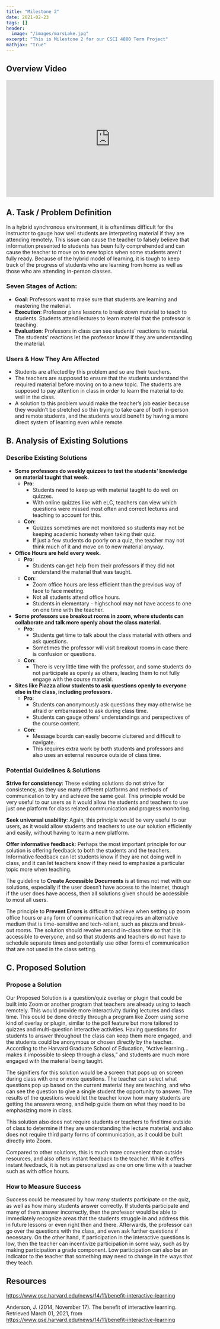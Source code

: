 ```yaml
---
title: "Milestone 2"
date: 2021-02-23
tags: []
header: 
  image: "/images/marsLake.jpg"
excerpt: "This is Milestone 2 for our CSCI 4800 Term Project"
mathjax: "true"
---
```

## Overview Video

<iframe src="https://www.youtube.com/embed/r6d3gZ4I4-U" width="560" height="315" frameborder="0"> </iframe>

## A. Task / Problem Definition

In a hybrid synchronous environment, it is oftentimes difficult for the instructor to gauge how well students are interpreting material if they are attending remotely. This issue can cause the teacher to falsely believe that information presented to students has been fully comprehended and can cause the teacher to move on to new topics when some students aren't fully ready. Because of the hybrid model of learning, it is tough to keep track of the progress of students who are learning from home as well as those who are attending in-person classes.

### Seven Stages of Action:

  - **Goal**: Professors want to make sure that students are learning and mastering the material. 
  - **Execution**: Professor plans lessons to break down material to teach to students. Students attend lectures to learn material that the professor is teaching. 
  - **Evaluation**: Professors in class can see students' reactions to material. The students' reactions let the professor know if they are understanding the material. 

### Users & How They Are Affected

  - Students are affected by this problem and so are their teachers.
  - The teachers are supposed to ensure that the students understand the required material before moving on to a new topic. The students are supposed to pay attention in class in order to learn the material to do well in the class.
  - A solution to this problem would make the teacher’s job easier because they wouldn’t be stretched so thin trying to take care of both in-person and remote students, and the students would benefit by having a more direct system of learning even while remote.



## B. Analysis of Existing Solutions

### Describe Existing Solutions

- **Some professors do weekly quizzes to test the students’ knowledge on material taught that week.**
  - **Pro**:
    - Students need to keep up with material taught to do well on quizzes. 
    - With online quizzes like with eLC, teachers can view which questions were missed most often and correct lectures and teaching to account for this.
  - **Con**:
    - Quizzes sometimes are not monitored so students may not be keeping academic honesty when taking their quiz.
    - If just a few students do poorly on a quiz, the teacher may not think much of it and move on to new material anyway.
- **Office Hours are held every week.**
  - **Pro**:
    - Students can get help from their professors if they did not understand the material that was taught.
  - **Con**:
    - Zoom office hours are less efficient than the previous way of face to face meeting.
    - Not all students attend office hours.
    - Students in elementary - highschool may not have access to one on one time with the teacher.
- **Some professors use breakout rooms in zoom, where students can collaborate and talk more openly about the class material.**
  - **Pro**: 
    - Students get time to talk about the class material with others and ask questions. 
    - Sometimes the professor will visit breakout rooms in case there is confusion or questions.
  - **Con**: 
    - There is very little time with the professor, and some students do not participate as openly as others, leading them to not fully engage with the course material.
- **Sites like Piazza allow students to ask questions openly to everyone else in the class, including professors.**
  - **Pro**:
    - Students can anonymously ask questions they may otherwise be afraid or embarrassed to ask during class time.
    - Students can gauge others’ understandings and perspectives of the course content.
  - **Con**:
    - Message boards can easily become cluttered and difficult to navigate.
    - This requires extra work by both students and professors and also uses an external resource outside of class time.

### Potential Guidelines & Solutions

**Strive for consistency**: These existing solutions do not strive for consistency, as they use many different platforms and methods of communication to try and achieve the same goal. This principle would be very useful to our users as it would allow the students and teachers to use just one platform for class related communication and progress monitoring. 

**Seek universal usability**: Again, this principle would be very useful to our users, as it would allow students and teachers to use our solution efficiently and easily, without having to learn a new platform.

**Offer informative feedback**: Perhaps the most important principle for our solution is offering feedback to both the students and the teachers. Informative feedback can let students know if they are not doing well in class, and it can let teachers know if they need to emphasize a particular topic more when teaching.

The guideline to **Create Accessible Documents** is at times not met with our solutions, especially if the user doesn’t have access to the internet, though if the user does have access, then all solutions given should be accessible to most all users.

The principle to **Prevent Errors** is difficult to achieve when setting up zoom office hours or any form of communication that requires an alternative medium that is time-sensitive and tech-reliant, such as piazza and break-out rooms. The solution should revolve around in-class time so that it is accessible to everyone, and so that students and teachers do not have to schedule separate times and potentially use other forms of communication that are not used in the class setting.



## C. Proposed Solution

### Propose a Solution

Our Proposed Solution is a question/quiz overlay or plugin that could be built into Zoom or another program that teachers are already using to teach remotely. This would provide more interactivity during lectures and class time. This could be done directly through a program like Zoom using some kind of overlay or plugin, similar to the poll feature but more tailored to quizzes and multi-question interactive activities. Having questions for students to answer throughout the class can keep them more engaged, and the students could be anonymous or chosen directly by the teacher. According to the Harvard Graduate School of Education, “Active learning… makes it impossible to sleep through a class,” and students are much more engaged with the material being taught.

The signifiers for this solution would be a screen that pops up on screen during class with one or more questions. The teacher can select what questions pop up based on the current material they are teaching, and who can see the question to give a single student the opportunity to answer. The results of the questions would let the teacher know how many students are getting the answers wrong, and help guide them on what they need to be emphasizing more in class. 

This solution also does not require students or teachers to find time outside of class to determine if they are understanding the lecture material, and also does not require third party forms of communication, as it could be built directly into Zoom. 

Compared to other solutions, this is much more convenient than outside resources, and also offers instant feedback to the teacher. While it offers instant feedback, it is not as personalized as one on one time with a teacher such as with office hours.

### How to Measure Success

Success could be measured by how many students participate on the quiz, as well as how many students answer correctly. If students participate and many of them answer incorrectly, then the professor would be able to immediately recognize areas that the students struggle in and address this in future lessons or even right then and there. Afterwards, the professor can go over the questions with the class, and even ask further questions if necessary. On the other hand, if participation in the interactive questions is low, then the  teacher can incentivize participation in some way, such as by making participation a grade component. Low participation can also be an indicator to the teacher that something may need to change in the ways that they teach. 



## Resources

https://www.gse.harvard.edu/news/14/11/benefit-interactive-learning

Anderson, J. (2014, November 17). The benefit of interactive learning. Retrieved March 01, 2021, from https://www.gse.harvard.edu/news/14/11/benefit-interactive-learning
